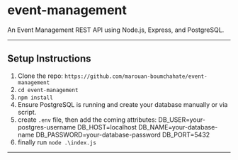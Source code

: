 # event-management
An Event Management REST API using Node.js, Express, and  PostgreSQL.

---
 
## Setup Instructions
1. Clone the repo: ```https://github.com/marouan-boumchahate/event-management```
2. ```cd event-management```
3. ```npm install```
4. Ensure PostgreSQL is running and create your database manually or via script.
5. create ```.env``` file, then add the coming attributes:
   DB_USER=your-postgres-username
   DB_HOST=localhost
   DB_NAME=your-database-name
   DB_PASSWORD=your-database-password
   DB_PORT=5432
6. finally run ```node .\index.js```

---



